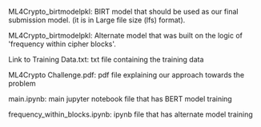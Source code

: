 ML4Crypto_birtmodelpkl: BIRT model that should be used as our final submission model. (it is in Large file size (lfs) format).

ML4Crypto_birtmodelpkl: Alternate model that was built on the logic of 'frequency within cipher blocks'.

Link to Training Data.txt: txt file containing the training data

ML4Crypto Challenge.pdf: pdf file explaining our approach towards the problem

main.ipynb: main jupyter notebook file that has BERT model training

frequency_within_blocks.ipynb: ipynb file that has alternate model training
